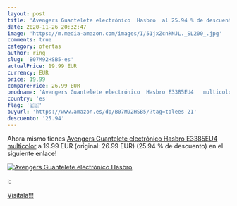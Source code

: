 ```yaml
---
layout: post
title: 'Avengers Guantelete electrónico  Hasbro  al 25.94 % de descuento'
date: 2020-11-26 20:32:47
image: 'https://m.media-amazon.com/images/I/51jxZcnkNJL._SL200_.jpg'
comments: true
category: ofertas
author: ring
slug: 'B07M92HSB5-es'
actualPrice: 19.99 EUR
currency: EUR
price: 19.99
comparePrice: 26.99 EUR
prodname: 'Avengers Guantelete electrónico  Hasbro E3385EU4   multicolor'
country: 'es'
flag: '🇪🇸'
buyurl: 'https://www.amazon.es/dp/B07M92HSB5/?tag=tolees-21'
descuento: '25.94'
---
```


Ahora mismo tienes [Avengers Guantelete electrónico  Hasbro E3385EU4   multicolor](https://www.amazon.es/dp/B07M92HSB5/?tag=tolees-21) a 19.99 EUR (original: 26.99 EUR) (25.94 %  de descuento) en el siguiente enlace!

[![Avengers Guantelete electrónico  Hasbro ](https://m.media-amazon.com/images/I/51jxZcnkNJL._SL200_.jpg)](https://www.amazon.es/dp/B07M92HSB5/?tag=tolees-21)

ℹ️:


[Visítala!!!](https://www.amazon.es/dp/B07M92HSB5/?tag=tolees-21)
